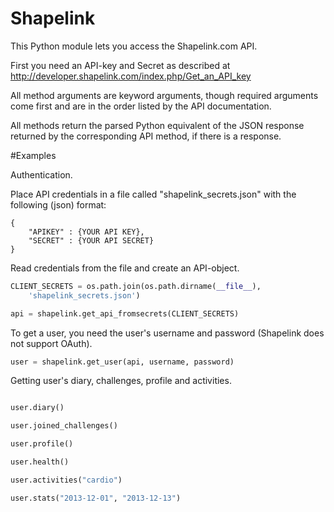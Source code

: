 Shapelink
=========

This Python module lets you access the Shapelink.com API.

First you need an API-key and Secret as described at http://developer.shapelink.com/index.php/Get_an_API_key

All method arguments are keyword arguments, though required arguments come first and are in the order listed by the API documentation.

All methods return the parsed Python equivalent of the JSON response returned by the corresponding API method, if there is a response.


#Examples

Authentication. 

Place API credentials in a file called "shapelink_secrets.json" with the following (json) format:

```
{
    "APIKEY" : {YOUR API KEY},
    "SECRET" : {YOUR API SECRET}
}
```

Read credentials from the file and create an API-object.

```python
CLIENT_SECRETS = os.path.join(os.path.dirname(__file__), 
    'shapelink_secrets.json')

api = shapelink.get_api_fromsecrets(CLIENT_SECRETS)
```

To get a user, you need the user's username and password (Shapelink does not support OAuth).

```python
user = shapelink.get_user(api, username, password)
```

Getting user's diary, challenges, profile and activities. 

```python

user.diary()

user.joined_challenges()

user.profile()

user.health()

user.activities("cardio")

user.stats("2013-12-01", "2013-12-13")


```